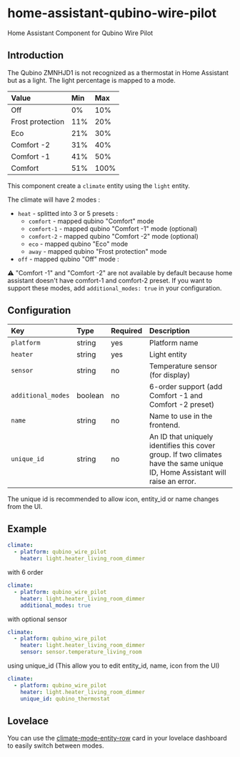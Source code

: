 # home-assistant-qubino-wire-pilot

Home Assistant Component for Qubino Wire Pilot

## Introduction

The Qubino ZMNHJD1 is not recognized as a thermostat in Home Assistant but as a light.
The light percentage is mapped to a mode.

| Value            | Min | Max  |
| :--------------- | :-- | :--- |
| Off              | 0%  | 10%  |
| Frost protection | 11% | 20%  |
| Eco              | 21% | 30%  |
| Comfort -2       | 31% | 40%  |
| Comfort -1       | 41% | 50%  |
| Comfort          | 51% | 100% |

This component create a `climate` entity using the `light` entity.

The climate will have 2 modes :

- `heat` - splitted into 3 or 5 presets :
  - `comfort` - mapped qubino "Comfort" mode
  - `comfort-1` - mapped qubino "Comfort -1" mode (optional)
  - `comfort-2` - mapped qubino "Comfort -2" mode (optional)
  - `eco` - mapped qubino "Eco" mode
  - `away` - mapped qubino "Frost protection" mode
- `off` - mapped qubino "Off" mode :

:warning: "Comfort -1" and "Comfort -2" are not available by default because home assistant doesn't have comfort-1 and comfort-2 preset. If you want to support these modes, add `additional_modes: true` in your configuration.

## Configuration

| Key                | Type    | Required | Description                                                                                                                 |
| :----------------- | :------ | :------- | :-------------------------------------------------------------------------------------------------------------------------- |
| `platform`         | string  | yes      | Platform name                                                                                                               |
| `heater`           | string  | yes      | Light entity                                                                                                                |
| `sensor`           | string  | no       | Temperature sensor (for display)                                                                                            |
| `additional_modes` | boolean | no       | 6-order support (add Comfort -1 and Comfort -2 preset)                                                                      |
| `name`             | string  | no       | Name to use in the frontend.                                                                                                |
| `unique_id`        | string  | no       | An ID that uniquely identifies this cover group. If two climates have the same unique ID, Home Assistant will raise an error. |

The unique id is recommended to allow icon, entity_id or name changes from the UI. 

## Example

```yaml
climate:
  - platform: qubino_wire_pilot
    heater: light.heater_living_room_dimmer
```

with 6 order

```yaml
climate:
  - platform: qubino_wire_pilot
    heater: light.heater_living_room_dimmer
    additional_modes: true
```

with optional sensor

```yaml
climate:
  - platform: qubino_wire_pilot
    heater: light.heater_living_room_dimmer
    sensor: sensor.temperature_living_room
```

using unique_id (This allow you to edit entity_id, name, icon from the UI)

```yaml
climate:
  - platform: qubino_wire_pilot
    heater: light.heater_living_room_dimmer
    unique_id: qubino_thermostat
```

## Lovelace

You can use the [climate-mode-entity-row](https://github.com/piitaya/lovelace-climate-mode-entity-row) card in your lovelace dashboard to easily switch between modes.

